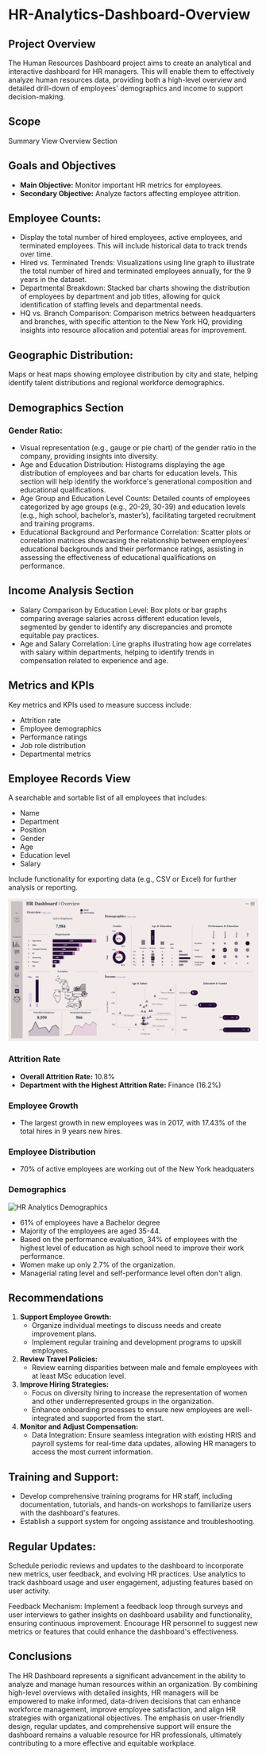 # HR-Analytics-Dashboard-Overview

## Project Overview
The Human Resources Dashboard project aims to create an analytical and interactive dashboard for HR managers. This will enable them to effectively analyze human resources data, providing both a high-level overview and detailed drill-down of employees' demographics and income to support decision-making.

## Scope
Summary View
Overview Section

## Goals and Objectives
- **Main Objective:** Monitor important HR metrics for employees.
- **Secondary Objective:** Analyze factors affecting employee attrition.


## Employee Counts:
- Display the total number of hired employees, active employees, and terminated employees. This will include historical data to track trends over time.
- Hired vs. Terminated Trends: Visualizations using line graph to illustrate the total number of hired and terminated employees annually, for the 9 years in the dataset.
- Departmental Breakdown: Stacked bar charts showing the distribution of employees by department and job titles, allowing for quick identification of staffing levels and departmental needs.
- HQ vs. Branch Comparison: Comparison metrics between headquarters and branches, with specific attention to the New York HQ, providing insights into resource allocation and potential areas for improvement.

  
## Geographic Distribution:
Maps or heat maps showing employee distribution by city and state, helping identify talent distributions and regional workforce demographics.


## Demographics Section

### Gender Ratio:

- Visual representation (e.g., gauge or pie chart) of the gender ratio in the company, providing insights into diversity.
- Age and Education Distribution: Histograms displaying the age distribution of employees and bar charts for education levels. This section will help identify the workforce's generational composition and educational qualifications.
- Age Group and Education Level Counts: Detailed counts of employees categorized by age groups (e.g., 20-29, 30-39) and education levels (e.g., high school, bachelor’s, master’s), facilitating targeted recruitment and training programs.
- Educational Background and Performance Correlation: Scatter plots or correlation matrices showcasing the relationship between employees' educational backgrounds and their performance ratings, assisting in assessing the effectiveness of educational qualifications on performance.


## Income Analysis Section

- Salary Comparison by Education Level: Box plots or bar graphs comparing average salaries across different education levels, segmented by gender to identify any discrepancies and promote equitable pay practices.
- Age and Salary Correlation: Line graphs illustrating how age correlates with salary within departments, helping to identify trends in compensation related to experience and age.

## Metrics and KPIs
Key metrics and KPIs used to measure success include:
- Attrition rate
- Employee demographics
- Performance ratings
- Job role distribution
- Departmental metrics

## Employee Records View
A searchable and sortable list of all employees that includes:

- Name
- Department
- Position
- Gender
- Age
- Education level
- Salary
  
Include functionality for exporting data (e.g., CSV or Excel) for further analysis or reporting.

![HR Analytics Overview](https://github.com/frankie323/assets/blob/main/HR%20Dashboard.png)
### Attrition Rate
- **Overall Attrition Rate:** 10.8%
- **Department with the Highest Attrition Rate:** Finance (16.2%)

### Employee Growth
- The largest growth in new employees was in 2017, with 17.43% of the total hires in 9 years new hires.

### Employee Distribution
- 70% of active employees are working out of the New York headquaters

### Demographics
![HR Analytics Demographics](https://github.com/)
- 61% of employees have a Bachelor degree
- Majority of the employees are aged 35-44.
- Based on the performance evaluation, 34% of employees with the highest level of education as high school need to improve their work performance.
- Women make up only 2.7% of the organization.
- Managerial rating level and self-performance level often don't align.


## Recommendations
1. **Support Employee Growth:**
   - Organize individual meetings to discuss needs and create improvement plans.
   - Implement regular training and development programs to upskill employees.
2. **Review Travel Policies:**
   - Review earning disparities between male and female employees with at least MSc education level. 
3. **Improve Hiring Strategies:**
   - Focus on diversity hiring to increase the representation of women and other underrepresented groups in the organization.
   - Enhance onboarding processes to ensure new employees are well-integrated and supported from the start.
4. **Monitor and Adjust Compensation:**
   - Data Integration: Ensure seamless integration with existing HRIS and payroll systems for real-time data updates, allowing HR managers to access the most current information.

## Training and Support:
- Develop comprehensive training programs for HR staff, including documentation, tutorials, and hands-on workshops to familiarize users with the dashboard's features.
- Establish a support system for ongoing assistance and troubleshooting.
  
## Regular Updates:

Schedule periodic reviews and updates to the dashboard to incorporate new metrics, user feedback, and evolving HR practices.
Use analytics to track dashboard usage and user engagement, adjusting features based on user activity.

Feedback Mechanism:
Implement a feedback loop through surveys and user interviews to gather insights on dashboard usability and functionality, ensuring continuous improvement.
Encourage HR personnel to suggest new metrics or features that could enhance the dashboard's effectiveness.


## Conclusions
The HR Dashboard represents a significant advancement in the ability to analyze and manage human resources within an organization. By combining high-level overviews with detailed insights, HR managers will be empowered to make informed, data-driven decisions that can enhance workforce management, improve employee satisfaction, and align HR strategies with organizational objectives. The emphasis on user-friendly design, regular updates, and comprehensive support will ensure the dashboard remains a valuable resource for HR professionals, ultimately contributing to a more effective and equitable workplace.

